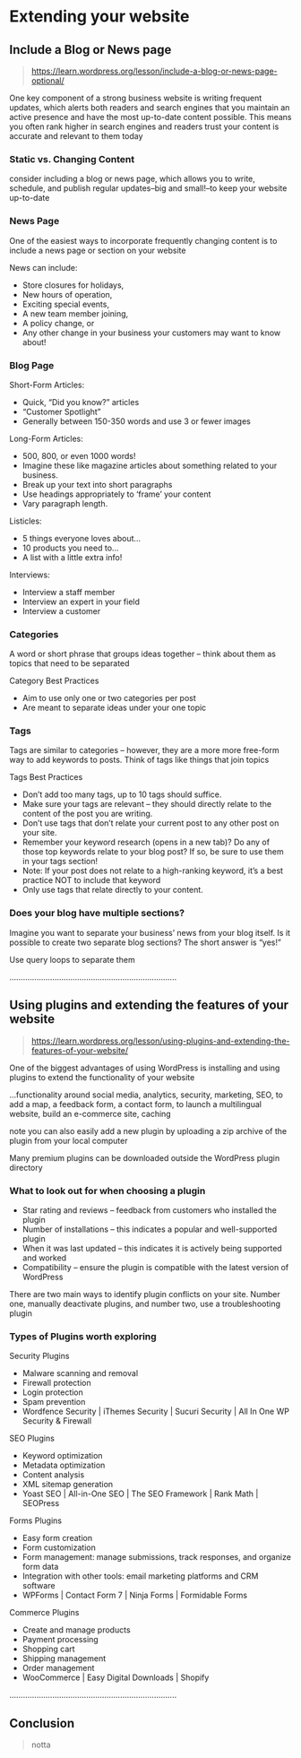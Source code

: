 # Extending your website

## Include a Blog or News page

> https://learn.wordpress.org/lesson/include-a-blog-or-news-page-optional/

One key component of a strong business website is writing frequent updates, which alerts both readers and search engines that you maintain an active presence and have the most up-to-date content possible. This means you often rank higher in search engines and readers trust your content is accurate and relevant to them today

### Static vs. Changing Content

consider including a blog or news page, which allows you to write, schedule, and publish regular updates–big and small!–to keep your website up-to-date

### News Page

One of the easiest ways to incorporate frequently changing content is to include a news page or section on your website

News can include:

- Store closures for holidays,
- New hours of operation,
- Exciting special events,
- A new team member joining,
- A policy change, or
- Any other change in your business your customers may want to know about!

### Blog Page

Short-Form Articles:

- Quick, “Did you know?” articles
- “Customer Spotlight”
- Generally between 150-350 words and use 3 or fewer images

Long-Form Articles:

- 500, 800, or even 1000 words!
- Imagine these like magazine articles about something related to your business.
- Break up your text into short paragraphs
- Use headings appropriately to ‘frame’ your content
- Vary paragraph length.

Listicles:

- 5 things everyone loves about…
- 10 products you need to…
- A list with a little extra info!

Interviews:

- Interview a staff member
- Interview an expert in your field
- Interview a customer

### Categories

A word or short phrase that groups ideas together – think about them as topics that need to be separated

Category Best Practices

- Aim to use only one or two categories per post
- Are meant to separate ideas under your one topic

### Tags

Tags are similar to categories – however, they are a more more free-form way to add keywords to posts. Think of tags like things that join topics

Tags Best Practices

- Don’t add too many tags, up to 10 tags should suffice.
- Make sure your tags are relevant – they should directly relate to the content of the post you are writing.
- Don’t use tags that don’t relate your current post to any other post on your site.
- Remember your keyword research (opens in a new tab)? Do any of those top keywords relate to your blog post? If so, be sure to use them in your tags section!
- Note: If your post does not relate to a high-ranking keyword, it’s a best practice NOT to include that keyword
- Only use tags that relate directly to your content.

### Does your blog have multiple sections?

Imagine you want to separate your business’ news from your blog itself. Is it possible to create two separate blog sections? The short answer is “yes!”

Use query loops to separate them

..........................................................................

## Using plugins and extending the features of your website

> https://learn.wordpress.org/lesson/using-plugins-and-extending-the-features-of-your-website/

One of the biggest advantages of using WordPress is installing and using plugins to extend the functionality of your website

...functionality around social media, analytics, security, marketing, SEO, to add a map, a feedback form, a contact form, to launch a multilingual website, build an e-commerce site, caching

note you can also easily add a new plugin by uploading a zip archive of the plugin from your local computer

Many premium plugins can be downloaded outside the WordPress plugin directory

### What to look out for when choosing a plugin

- Star rating and reviews – feedback from customers who installed the plugin
- Number of installations – this indicates a popular and well-supported plugin
- When it was last updated – this indicates it is actively being supported and worked
- Compatibility – ensure the plugin is compatible with the latest version of WordPress

There are two main ways to identify plugin conflicts on your site. Number one, manually deactivate plugins, and number two, use a troubleshooting plugin

### Types of Plugins worth exploring

Security Plugins

- Malware scanning and removal
- Firewall protection
- Login protection
- Spam prevention
- Wordfence Security | iThemes Security | Sucuri Security | All In One WP Security & Firewall

SEO Plugins

- Keyword optimization
- Metadata optimization
- Content analysis
- XML sitemap generation
- Yoast SEO | All-in-One SEO | The SEO Framework | Rank Math | SEOPress

Forms Plugins

- Easy form creation
- Form customization
- Form management: manage submissions, track responses, and organize form data
- Integration with other tools: email marketing platforms and CRM software
- WPForms | Contact Form 7 | Ninja Forms | Formidable Forms

Commerce Plugins

- Create and manage products
- Payment processing
- Shopping cart
- Shipping management
- Order management
- WooCommerce | Easy Digital Downloads | Shopify

..........................................................................

## Conclusion

> notta
